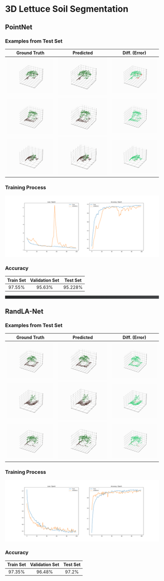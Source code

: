 # 3D Lettuce Soil Segmentation 

## PointNet
### Examples from Test Set
<table>
    <thead>
        <tr>
            <th style="text-align: center;">Ground Truth</th>
            <th style="text-align: center;">Predicted</th>
            <th style="text-align: center;">Diff. (Error)</th>
        </tr>
    </thead>
    <tr>
        <td><img src='images/labeled_0.gif'></td>
        <td><img src='images/predicted_0.gif'></td>
        <td><img src='images/diff_0.gif'></td>
    </tr>
    <tr>
        <td><img src='images/labeled_1.gif'></td>
        <td><img src='images/predicted_1.gif'></td>
        <td><img src='images/diff_1.gif'></td>
    </tr>
    <tr>
        <td><img src='images/labeled_2.gif'></td>
        <td><img src='images/predicted_2.gif'></td>
        <td><img src='images/diff_2.gif'></td>
    </tr>
</table>

### Training Process
![Training Process](images/training.png)

### Accuracy
<table style="text-align: center;">
    <thead>
        <tr>
            <th>Train Set</th>
            <th>Validation Set</th>
            <th>Test Set</th>
        </tr>
    </thead>
    <tr>
        <td>97.55%</td>
        <td>95.63%</td>
        <td>95.228%</td>
    </tr>
</table>

<hr style='height: 10px; border: none; color: #333; background: linear-gradient(90deg, #232526 0%, #414345 100%);'>

## RandLA-Net
### Examples from Test Set
<table>
    <thead>
        <tr>
            <th style="text-align: center;">Ground Truth</th>
            <th style="text-align: center;">Predicted</th>
            <th style="text-align: center;">Diff. (Error)</th>
        </tr>
    </thead>
    <tr>
        <td><img src='images/RandLANet_labeled_0.gif'></td>
        <td><img src='images/RandLANet_predicted_0.gif'></td>
        <td><img src='images/RandLANet_diff_0.gif'></td>
    </tr>
    <tr>
        <td><img src='images/RandLANet_labeled_1.gif'></td>
        <td><img src='images/RandLANet_predicted_1.gif'></td>
        <td><img src='images/RandLANet_diff_1.gif'></td>
    </tr>
    <tr>
        <td><img src='images/RandLANet_labeled_2.gif'></td>
        <td><img src='images/RandLANet_predicted_2.gif'></td>
        <td><img src='images/RandLANet_diff_2.gif'></td>
    </tr>
</table>

### Training Process
![Training Process](images/training_RandLANet.png)

### Accuracy
<table style="text-align: center;">
    <thead>
        <tr>
            <th>Train Set</th>
            <th>Validation Set</th>
            <th>Test Set</th>
        </tr>
    </thead>
    <tr>
        <td>97.35%</td>
        <td>96.48%</td>
        <td>97.2%</td>
    </tr>
</table>
